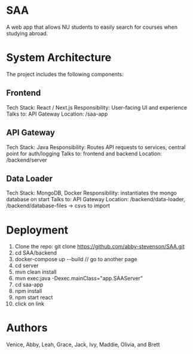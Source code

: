 # SAA
A web app that allows NU students to easily search for courses when studying abroad.

# System Architecture
The project includes the following components:

## Frontend
Tech Stack: React / Next.js
Responsibility: User-facing UI and experience
Talks to: API Gateway
Location: /saa-app

## API Gateway
Tech Stack: Java
Responsibility: Routes API requests to services, central point for auth/logging
Talks to: frontend and backend
Location: /backend/server

## Data Loader
Tech Stack: MongoDB, Docker
Responsibility: instantiates the mongo database on start
Talks to: API Gateway
Location: /backend/data-loader, /backend/database-files -> csvs to import

# Deployment
1. Clone the repo: git clone https://github.com/abby-stevenson/SAA.git
2. cd SAA/backend
3. docker-compose up --build
// go to another page
4. cd server
5. mvn clean install
6. mvn exec:java -Dexec.mainClass="app.SAAServer"
7. cd saa-app
8. npm install
9. npm start react
10. click on link

# Authors
Venice, Abby, Leah, Grace, Jack, Ivy, Maddie, Olivia, and Brett

